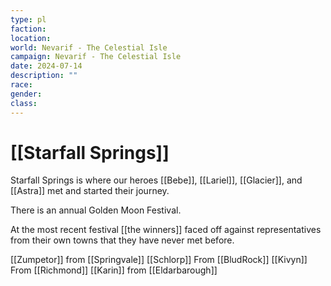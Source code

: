 ```yaml
---
type: pl
faction: 
location: 
world: Nevarif - The Celestial Isle
campaign: Nevarif - The Celestial Isle
date: 2024-07-14
description: ""
race: 
gender: 
class:
---
```

# [[Starfall Springs]]

Starfall Springs is where our heroes [[Bebe]], [[Lariel]], [[Glacier]], and [[Astra]] met and started their journey.

There is an annual Golden Moon Festival.

At the most recent festival [[the winners]] faced off against representatives from their own towns that they have never met before.

[[Zumpetor]] from [[Springvale]]
[[Schlorp]] From [[BludRock]]
[[Kivyn]] From [[Richmond]]
[[Karin]] from [[Eldarbarough]]